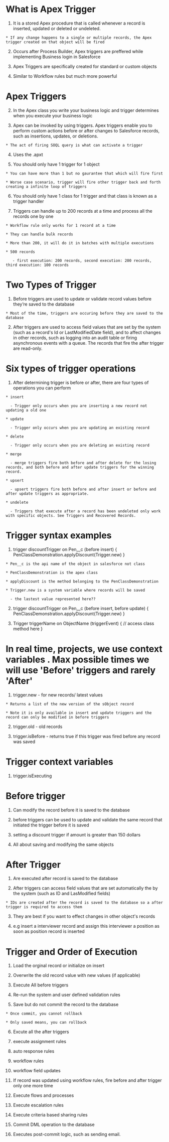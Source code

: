 # What is Apex Trigger 

  1. It is a stored Apex procedure that is called whenever a record is inserted, updated or deleted or undeleted. 
  
    * If any change happens to a single or multiple records, the Apex trigger created on that object will be fired 

  2. Occurs after Process Builder, Apex triggers are preffered while implementing Business login in Salesforce

  4. Apex Triggers are specifically created for standard or custom objects

  5. Similar to Workflow rules but much more powerful


# Apex Triggers 

  2. In the Apex class you write your business logic and trigger determines when you execute your 
  business logic

  3. Apex can be invoked by using triggers. Apex triggers enable you to perform custom actions before or after changes to Salesforce records, such as insertions, updates, or deletions.

    * The act of firing SOQL query is what can activate a trigger

  4. Uses the .apxt

  5. You should only have 1 trigger for 1 object 

    * You can have more than 1 but no gaurantee that which will fire first 

    * Worse case scenario, trigger will fire other trigger back and forth creating a infinite loop of triggers

  6. You should only have 1 class for 1 trigger and that class is known as a trigger handler

  7. Triggers can handle up to 200 records at a time and process all the records one by one 

    * Workflow rule only works for 1 record at a time

    * They can handle bulk records 
 
    * More than 200, it will do it in batches with multiple executions

    * 500 records 

       - first execution: 200 records, second execution: 200 records, third execution: 100 records
  
# Two Types of Trigger

  1. Before triggers are used to update or validate record values before they’re saved to the database

    * Most of the time, triggers are occuring before they are saved to the database

  2. After triggers are used to access field values that are set by the system (such as a record's Id or LastModifiedDate field), and to affect changes in other records, such as logging into an audit table or firing asynchronous events with a queue. The records that fire the after trigger are read-only.

# Six types of trigger operations

  1. After determining trigger is before or after, there are four types of operations you can perform

    * insert

      - Trigger only occurs when you are inserting a new record not updating a old one

    * update

      - Trigger only occurs when you are updating an existing record

    * delete

      - Trigger only occurs when you are deleting an existing record

    * merge

      - merge triggers fire both before and after delete for the losing records, and both before and after update triggers for the winning record.

    * upsert 

      - upsert triggers fire both before and after insert or before and after update triggers as appropriate.

    * undelete

      - Triggers that execute after a record has been undeleted only work with specific objects. See Triggers and Recovered Records.

# Trigger syntax examples

  1. trigger discountTrigger on Pen__c (before insert) {
      PenClassDemonstration.applyDiscount(Trigger.new)
  }

    * Pen__c is the api name of the object in salesforce not class

    * PenClassDemonstration is the apex class

    * applyDiscount is the method belonging to the PenClassDemonstration

    * Trigger.new is a system variable where records will be saved

      - the lastest value represented here??

  2. trigger discountTrigger on Pen__c (before insert, before update) {
      PenClassDemonstration.applyDiscount(Trigger.new)
  }

  3. Trigger triggerName on ObjectName (triggerEvent) {
      // access class method here 
     }


# In real time, projects, we use context variables . Max possible times we will use 'Before' triggers and rarely 'After'

  1. trigger.new - for new records/ latest values

    * Returns a list of the new version of the sObject record 

    * Note it is only available in insert and update triggers and the record can only be modified in before triggers

  2. trigger.old - old records 

  3. trigger.isBefore - returns true if this trigger was fired before any record was saved 



# Trigger context variables 

  1. trigger.isExecuting


# Before trigger

  1. Can modify the record before it is saved to the database

  2. before triggers can be used to update and validate the same record that initiated the trigger before it is saved

  3. setting a discount trigger if amount is greater than 150 dollars

  4. All about saving and modifying the same objects 

# After Trigger

  1. Are executed after record is saved to the database

  2. After triggers can access field values that are set automatically the by the system (such as ID and LasModified fields)

    * IDs are created after the record is saved to the database so a after trigger is required to access them

  3. They are best if you want to effect changes in other object's records

  4. e.g insert a interviewer record and assign this interviewer a position as soon as position record is inserted

# Trigger and Order of Execution

  1. Load the orginal record or initialize on insert

  2. Overwrite the old record value with new values (if applicable)

  3. Execute All before triggers

  4. Re-run the system and user defined validation rules
  
  5. Save but do not commit the record to the database

    * Once commit, you cannot rollback

    * Only saved means, you can rollback

  6. Excute all the after triggers

  7. execute assignment rules

  8. auto response rules

  9. workflow rules

  10. workflow field updates 

  11. If record was updated using workflow rules, fire before and after trigger only one more time

  12. Execute flows and processes 

  13. Execute escalation rules

  14. Execute criteria based sharing rules

  15. Commit DML operation to the database

  16. Executes post-commit logic, such as sending email.

